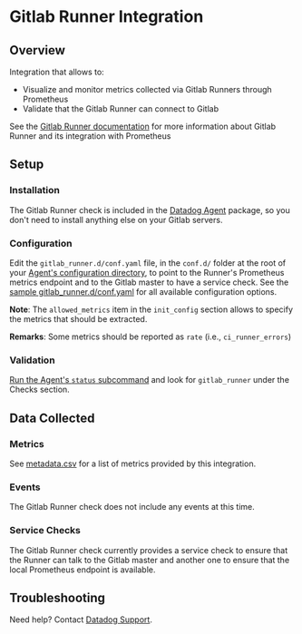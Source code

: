 # Gitlab Runner Integration

## Overview

Integration that allows to:

* Visualize and monitor metrics collected via Gitlab Runners through Prometheus
* Validate that the Gitlab Runner can connect to Gitlab

See the [Gitlab Runner documentation][1] for
more information about Gitlab Runner and its integration with Prometheus

## Setup
### Installation

The Gitlab Runner check is included in the [Datadog Agent][2] package, so you don't need to install anything else on your Gitlab servers.

### Configuration

Edit the `gitlab_runner.d/conf.yaml` file, in the `conf.d/` folder at the root of your [Agent's configuration directory][3], to point to the Runner's Prometheus metrics endpoint and to the Gitlab master to have a service check.
See the [sample gitlab_runner.d/conf.yaml][4] for all available configuration options.

**Note**: The `allowed_metrics` item in the `init_config` section allows to specify the metrics that should be extracted.

**Remarks**: Some metrics should be reported as `rate` (i.e., `ci_runner_errors`)

### Validation

[Run the Agent's `status` subcommand][5] and look for `gitlab_runner` under the Checks section.

## Data Collected
### Metrics
See [metadata.csv][6] for a list of metrics provided by this integration.

### Events
The Gitlab Runner check does not include any events at this time.

### Service Checks
The Gitlab Runner check currently provides a service check to ensure that the Runner can talk to the Gitlab master and another one to ensure that the
local Prometheus endpoint is available.

## Troubleshooting
Need help? Contact [Datadog Support][7].

[1]: https://docs.gitlab.com/runner/monitoring/README.html
[2]: https://app.datadoghq.com/account/settings#agent
[3]: https://docs.datadoghq.com/agent/faq/agent-configuration-files/#agent-configuration-directory
[4]: https://github.com/DataDog/integrations-core/blob/master/gitlab_runner/datadog_checks/gitlab_runner/data/conf.yaml.example
[5]: https://docs.datadoghq.com/agent/faq/agent-commands/#agent-status-and-information
[6]: https://github.com/DataDog/integrations-core/blob/master/gitlab_runner/metadata.csv
[7]: https://docs.datadoghq.com/help
